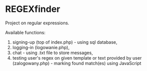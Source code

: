 # REGEXfinder
Project on regular expressions. 

Available functions: 
1. signing-up (top of index.php) - using sql database, 
2. logging-in (logowanie.php), 
3. chat - using .txt file to store messages, 
4. testing user's regex on given template or text provided by user (zalogowany.php) - marking found match(es) using JavaScript
